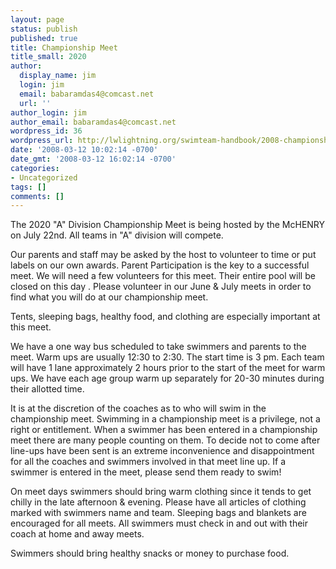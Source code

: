 ```yaml
---
layout: page
status: publish
published: true
title: Championship Meet
title_small: 2020
author:
  display_name: jim
  login: jim
  email: babaramdas4@comcast.net
  url: ''
author_login: jim
author_email: babaramdas4@comcast.net
wordpress_id: 36
wordpress_url: http://lwlightning.org/swimteam-handbook/2008-championship-meet/
date: '2008-03-12 10:02:14 -0700'
date_gmt: '2008-03-12 16:02:14 -0700'
categories:
- Uncategorized
tags: []
comments: []
---
```

The 2020 "A" Division Championship Meet is being hosted by the  McHENRY on July 22nd.  All teams in "A" division will compete.

Our parents and staff may be asked by the host to  volunteer to time or put labels on our own awards.  Parent  Participation is the key to a successful meet.  We will need a few volunteers for this meet. Their entire pool will be closed on this day  . Please volunteer in our June & July meets in order to find what you will do at our championship meet.

Tents, sleeping bags, healthy food, and clothing are especially important at this meet.

We have a one way bus scheduled to take swimmers and parents to the meet. Warm ups are usually 12:30 to 2:30. The start time is 3 pm. Each team will have 1 lane approximately 2 hours prior to the start of the meet for warm ups. We have each age group warm up separately for 20-30 minutes during their allotted time.

It is at the discretion of the coaches as to who will swim in the championship meet. Swimming in a championship meet is a privilege, not a right or entitlement. When a swimmer has been entered in a championship meet there are many people counting on them. To decide not to come after line-ups have been sent is an extreme inconvenience and disappointment for all the coaches and swimmers involved in that meet line up. If a swimmer is entered in the meet, please send them ready to swim!

On meet days swimmers should bring warm clothing since it tends to get chilly in the late afternoon & evening. Please have all articles of clothing marked with swimmers name and team. Sleeping bags and blankets are encouraged for all meets.  All swimmers must check in and out with their coach at home and away meets.

Swimmers should bring healthy snacks or money to purchase food.
